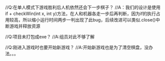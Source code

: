 //Q:在单人模式下游戏胜利后人机依然还会下一步棋子？
//A：我们的设计是使用if + checkWin(int x, int y)方法，在人和机器各走一步后再判断，因为if的执行占用较高，所以缩小运行时间两步一判出现了此bug，后续改进可以类似.close()中断游戏并释放资源

//Q:项目未打包成exe？
//A:组员对此不够了解

//Q:刚进入游戏时也要开始新游戏？
//A:开始新游戏也是为了清空棋盘，没办法。。。
